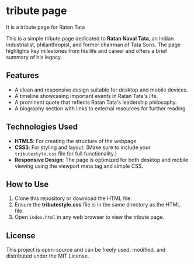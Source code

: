 # tribute page
 It is a tribute page for  Ratan Tata

This is a simple tribute page dedicated to **Ratan Naval Tata**, an Indian industrialist, philanthropist, and former chairman of Tata Sons. The page highlights key milestones from his life and career and offers a brief summary of his legacy.

## Features
- A clean and responsive design suitable for desktop and mobile devices.
- A timeline showcasing important events in Ratan Tata's life.
- A prominent quote that reflects Ratan Tata's leadership philosophy.
- A biography section with links to external resources for further reading.

## Technologies Used
- **HTML5**: For creating the structure of the webpage.
- **CSS3**: For styling and layout. (Make sure to include your `tributestyle.css` file for full functionality.)
- **Responsive Design**: The page is optimized for both desktop and mobile viewing using the viewport meta tag and simple CSS.

## How to Use
1. Clone this repository or download the HTML file.
2. Ensure the **tributestyle.css** file is in the same directory as the HTML file.
3. Open `index.html` in any web browser to view the tribute page.

## License
This project is open-source and can be freely used, modified, and distributed under the MIT License.
